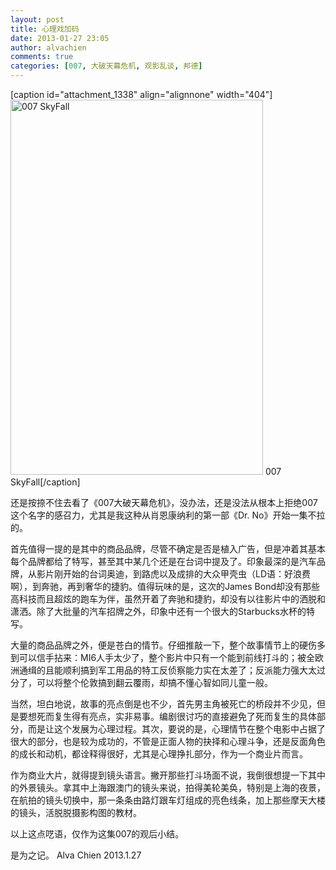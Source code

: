```yaml
---
layout: post
title: 心理戏加码
date: 2013-01-27 23:05
author: alvachien
comments: true
categories: [007, 大破天幕危机, 观影乱谈, 邦德]
---
```

[caption id="attachment_1338" align="alignnone" width="404"]<a href="http://www.alvachien.com/alvablog/wp-content/uploads/2013/01/007_SkyFall.jpg"><img class="size-full wp-image-1338" title="007 SkyFall" src="http://www.alvachien.com/alvablog/wp-content/uploads/2013/01/007_SkyFall.jpg" alt="007 SkyFall" width="404" height="600" /></a> 007 SkyFall[/caption]

还是按捺不住去看了《007大破天幕危机》，没办法，还是没法从根本上拒绝007这个名字的感召力，尤其是我这种从肖恩康纳利的第一部《Dr. No》开始一集不拉的。

首先值得一提的是其中的商品品牌，尽管不确定是否是植入广告，但是冲着其基本每个品牌都给了特写，甚至其中某几个还是在台词中提及了。印象最深的是汽车品牌，从影片刚开始的台词奥迪，到路虎以及成排的大众甲壳虫（LD语：好浪费啊），到奔驰，再到奢华的捷豹。值得玩味的是，这次的James Bond却没有那些高科技而且超炫的跑车为伴，虽然开着了奔驰和捷豹，却没有以往影片中的洒脱和潇洒。除了大批量的汽车招牌之外，印象中还有一个很大的Starbucks水杯的特写。

大量的商品品牌之外，便是苍白的情节。仔细推敲一下，整个故事情节上的硬伤多到可以信手拈来：MI6人手太少了，整个影片中只有一个能到前线打斗的；被全欧洲通缉的且能顺利搞到军工用品的特工反侦察能力实在太差了；反派能力强大太过分了，可以将整个伦敦搞到翻云覆雨，却搞不懂心智如同儿童一般。

当然，坦白地说，故事的亮点倒是也不少，首先男主角被死亡的桥段并不少见，但是要想死而复生得有亮点，实非易事。编剧很讨巧的直接避免了死而复生的具体部分，而是让这个发展为心理过程。其次，要说的是，心理情节在整个电影中占据了很大的部分，也是较为成功的，不管是正面人物的抉择和心理斗争，还是反面角色的成长和动机，都诠释得很好，尤其是心理挣扎部分，作为一个商业片而言。

作为商业大片，就得提到镜头语言。撇开那些打斗场面不说，我倒很想提一下其中的外景镜头。拿其中上海跟澳门的镜头来说，拍得美轮美奂，特别是上海的夜景，在航拍的镜头切换中，那一条条由路灯跟车灯组成的亮色线条，加上那些摩天大楼的镜头，活脱脱摄影构图的教材。

以上这点呓语，仅作为这集007的观后小结。

是为之记。
Alva Chien
2013.1.27
